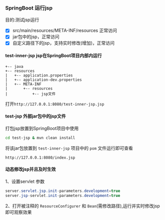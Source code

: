 ### SpringBoot 运行jsp

目的:测试jsp运行

*   [x] src/main/resources/META-INF/resources 正常访问
*   [x] jar包中的jsp，正常访问
*   [x] 自定义路径下的jsp，支持实时修改(增加)，正常访问

#### test-inner-jsp  jsp在SpringBoot项目内部内运行

```
+-- java
+-- resources
|   +-- application.properties
|   +-- application-dev.properties
|   +-- META-INF
|       +-- resources
|           +-- jsp文件
```

打开`http://127.0.0.1:8080/test-inner-jsp.jsp`

#### test-jsp 外部jar包中的jsp文件
打包jsp放置到SpringBoot项目中使用

```bash
cd test-jsp & mvn clean install
```

将该jar包放置到 `test-inner-jsp` 项目中的 `pom` 文件运行即可查看

`http://127.0.0.1:8080/index.jsp`

#### 动态修改jsp并且及时生效

1、设置servlet 参数

```java
server.servlet.jsp.init-parameters.development=true
server.jsp-servlet.init-parameters.development=true
```

2、打开被注释的 `ResourceConfigurer` 和 `Bean`(需修改路径),运行并实时修改jsp即可观察效果
